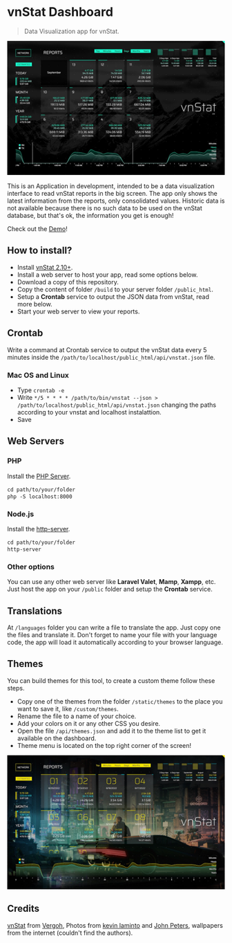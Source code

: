 # vnStat Dashboard

> Data Visualization app for vnStat.

![vnStat Dashboard](https://github.com/edirpedro/vnstat-dashboard/blob/main/public/static/media/screenshot-1.jpg)

This is an Application in development, intended to be a data visualization interface to read vnStat reports in the big screen. The app only shows the latest information from the reports, only consolidated values. Historic data is not available because there is no such data to be used on the vnStat database, but that's ok, the information you get is enough!

Check out the [Demo](https://edirpedro.github.io/vnstat-dashboard/)!

## How to install?

- Install [vnStat 2.10+](https://github.com/vergoh/vnstat).
- Install a web server to host your app, read some options below.
- Download a copy of this repository.
- Copy the content of folder `/build` to your server folder `/public_html`.
- Setup a **Crontab** service to output the JSON data from vnStat, read more below.
- Start your web server to view your reports.

## Crontab

Write a command at Crontab service to output the vnStat data every 5 minutes inside the `/path/to/localhost/public_html/api/vnstat.json` file.

### Mac OS and Linux

- Type `crontab -e`
- Write `*/5 * * * * /path/to/bin/vnstat --json > /path/to/localhost/public_html/api/vnstat.json` changing the paths according to your vnstat and localhost instalattion.
- Save

## Web Servers

### PHP

Install the [PHP Server](https://www.php.net/manual/en/features.commandline.webserver.php).

```
cd path/to/your/folder
php -S localhost:8000
```

### Node.js

Install the [http-server](https://www.npmjs.com/package/http-server).

```
cd path/to/your/folder
http-server
```

### Other options

You can use any other web server like **Laravel Valet**, **Mamp**, **Xampp**, etc. Just host the app on your `/public` folder and setup the **Crontab** service.

## Translations

At `/languages` folder you can write a file to translate the app. Just copy one the files and translate it. Don't forget to name your file with your language code, the app will load it automatically according to your browser language.

## Themes

You can build themes for this tool, to create a custom theme follow these steps.

- Copy one of the themes from the folder `/static/themes` to the place you want to save it, like `/custom/themes`.
- Rename the file to a name of your choice.
- Add your colors on it or any other CSS you desire.
- Open the file `/api/themes.json` and add it to the theme list to get it available on the dashboard.
- Theme menu is located on the top right corner of the screen!

![vnStat Dashboard](https://github.com/edirpedro/vnstat-dashboard/blob/main/public/static/media/screenshot-2.jpg)

## Credits

[vnStat](https://humdi.net/vnstat/) from [Vergoh](https://github.com/vergoh), Photos from [kevin laminto](https://unsplash.com/@kxvn_lx) and [John Peters](https://unsplash.com/@johnphiker), wallpapers from the internet (couldn't find the authors).

